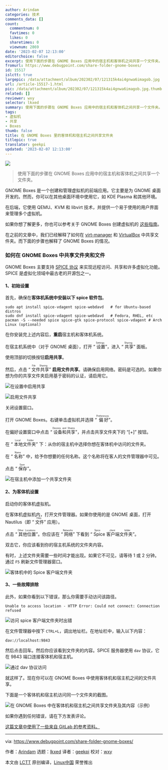 ```yaml
---
author: Arindam
categories: 技术
comments_data: []
count:
  commentnum: 0
  favtimes: 0
  likes: 0
  sharetimes: 0
  viewnum: 2869
date: '2023-02-07 12:13:00'
editorchoice: false
excerpt: 使用下面的步骤在 GNOME Boxes 应用中的宿主机和客体机之间共享一个文件夹。
fromurl: https://www.debugpoint.com/share-folder-gnome-boxes/
id: 15517
islctt: true
largepic: /data/attachment/album/202302/07/121315k4ai4gnwa6imagob.jpg
url: /article-15517-1.html
pic: /data/attachment/album/202302/07/121315k4ai4gnwa6imagob.jpg.thumb.jpg
related: []
reviewer: wxy
selector: lkxed
summary: 使用下面的步骤在 GNOME Boxes 应用中的宿主机和客体机之间共享一个文件夹。
tags:
- 虚拟机
- 共享
- Boxes
thumb: false
title: 在 GNOME Boxes 里的客体机和宿主机之间共享文件夹
titlepic: true
translator: geekpi
updated: '2023-02-07 12:13:00'
---
```


![](/data/attachment/album/202302/07/121315k4ai4gnwa6imagob.jpg)



> 
> 使用下面的步骤在 GNOME Boxes 应用中的宿主机和客体机之间共享一个文件夹。
> 
> 
> 


GNOME Boxes 是一个创建和管理虚拟机的前端应用。它主要是为 GNOME 桌面开发的。然而，你可以在其他桌面环境中使用它，如 KDE Plasma 和其他环境。


在后端，它使用 QEMU、KVM 和 libvirt 技术，并提供一个易于使用的用户界面来管理多个虚拟机。


如果你想了解更多，你也可以参考关于 GNOME Boxes 创建虚拟机的 [这些指南](https://www.debugpoint.com/tag/boxes)。


在之前的文章中，我们已经解释了如何在 [virt-manager](https://www.debugpoint.com/share-folder-virt-manager/) 和 [VirtualBox](https://www.debugpoint.com/share-folder-between-host-guest-virtualbox/) 中共享文件夹。而下面的步骤也解释了 GNOME Boxes 的情况。


### 如何在 GNOME Boxes 中共享文件夹和文件


GNOME Boxes 主要支持 [SPICE 协议](https://www.spice-space.org/index.html) 来实现远程访问、共享和许多虚拟化功能。SPICE 是虚拟化领域中最古老的开源包之一。


#### 1、初始设置


首先，确保在**客体机系统中安装以下 spice 软件包**。



```
sudo apt install spice-vdagent spice-webdavd   # for Ubuntu-based distros
sudo dnf install spice-vdagent spice-webdavd   # Fedora, RHEL, etc
pacman -S --needed spice spice-gtk spice-protocol spice-vdagent # Arch Linux (optional)

```

在你安装完上述内容后，**重启**宿主机和客体机系统。


在宿主机系统中（对于 GNOME 桌面），打开 “<ruby> 设置 <rt>  Settings </rt></ruby>”，进入 “<ruby> 共享 <rt>  Sharing </rt></ruby>” 面板。


使用顶部的切换按钮**启用共享**。


然后，点击 “<ruby> 文件共享 <rt>  File Sharing </rt></ruby>” **启用文件共享**。请确保启用网络。密码是可选的。如果你想为你的共享文件夹启用基于密码的认证，请启用它。


![在设置中启用共享](/data/attachment/album/202302/07/121512nj2kzlgsl7xsr7gr.jpg)


![启用文件共享](/data/attachment/album/202302/07/121518rrv7mta71a131ahv.jpg)


关闭设置窗口。


打开 GNOME Boxes。右键单击虚拟机并选择 “<ruby> 偏好 <rt>  Preferences </rt></ruby>”。


在偏好设置窗口中点击 “<ruby> 设备和共享 <rt>  Devices and Shares </rt></ruby>”，并点击共享文件夹下的 “[+]” 按钮。


在 “<ruby> 本地文件夹 <rt>  Local Folder </rt></ruby>” 下：从你的宿主机中选择你想在客体机中访问的文件夹。


在 “<ruby> 名称 <rt>  Name </rt></ruby>” 中，给予你想要的任何名称。这个名称将在客人的文件管理器中可见。


点击 “<ruby> 保存 <rt>  Save </rt></ruby>”。


![在宿主机中添加一个共享文件夹](/data/attachment/album/202302/07/121524wobvcfhdfb9fyddb.jpg)


#### 2、为客体机设置


启动你的客体机虚拟机。


在客体机虚拟机内，打开文件管理器。如果你使用的是 GNOME 桌面，打开 Nautilus（即 “<ruby> 文件 <rt>  Files </rt></ruby>” 应用）。


点击 “<ruby> 其他位置 <rt>  Other Locations </rt></ruby>”。你应该在 “<ruby> 网络 <rt>  Networks </rt></ruby>” 下看到 “<ruby> Spice 客户端文件夹 <rt>  Spice client folder </rt></ruby>”。


双击它，你应该看到你的宿主机系统的文件夹内容。


有时，上述文件夹需要一些时间才能出现。如果它不可见，请等待 1 或 2 分钟。通过 `F5` 刷新文件管理器窗口。


![客体机中的 Spice 客户端文件夹](/data/attachment/album/202302/07/121531gqwk4g5728yc2jgy.jpg)


#### 3、一些故障排除


此外，如果你看到以下错误，那么你需要手动访问该路径。



```
Unable to access location - HTTP Error: Could not connect: Connection refused

```

![访问 spice 客户端文件夹时出错](/data/attachment/album/202302/07/121538nckzbtt7i2vtbw2i.jpg)


在文件管理器中按下 `CTRL+L`，调出地址栏。在地址栏中，输入以下内容：



```
dav://localhost:9843

```

然后点击回车。然后你应该看到文件夹的内容。SPICE 服务器使用 `dav` 协议，它在 9843 端口连接客体机和宿主机。


![通过 dav 协议访问](/data/attachment/album/202302/07/121546ded1rukdkkshag7d.jpg)


就这样了。现在你可以在 GNOME Boxes 中使用客体机和宿主机之间的文件共享。


下面是一个客体机和宿主机访问同一个文件夹的截图。


![在 GNOME Boxes 中在客体机和宿主机之间共享文件夹及其内容（示例）](/data/attachment/album/202302/07/121554wtm3aqzcczu9tzte.jpg)


如果你遇到任何错误，请在下方发表评论。


[这篇文章中使用了一些来自 GitLab 的参考资料。](https://gitlab.gnome.org/GNOME/gnome-boxes/-/issues/430)




---


via: <https://www.debugpoint.com/share-folder-gnome-boxes/>


作者：[Arindam](https://www.debugpoint.com/author/admin1/) 选题：[lkxed](https://github.com/lkxed) 译者：[geekpi](https://github.com/geekpi) 校对：[wxy](https://github.com/wxy)


本文由 [LCTT](https://github.com/LCTT/TranslateProject) 原创编译，[Linux中国](https://linux.cn/) 荣誉推出
